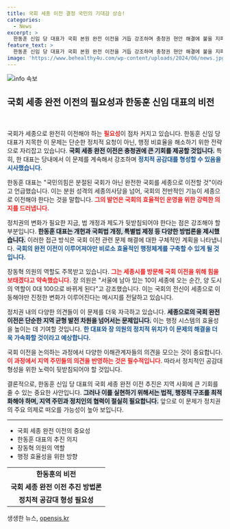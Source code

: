 ```yaml
---
title: 국회 세종 이전 결정 국민의 기대감 상승!
categories:
  - News
excerpt: >
  한동훈 신임 당 대표가 국회 본원 완전 이전을 거듭 강조하며 충청권 현안 해결에 불을 지피고 있다. 개헌과 법 개정 등 구체적 방안 제시로 여당 내에서 이 문제의 주목도가 높아질 예정이다. 국회 세종 완전 이전, 과연 가능할까?
feature_text: >
  한동훈 신임 당 대표가 국회 본원 완전 이전을 거듭 강조하며 충청권 현안 해결에 불을 지피고 있다. 개헌과 법 개정 등 구체적 방안 제시로 여당 내에서 이 문제의 주목도가 높아질 예정이다. 국회 세종 완전 이전, 과연 가능할까?
image: 'https://www.behealthy4u.com/wp-content/uploads/2024/06/news.jpg'
---
```


<p><img src="https://www.behealthy4u.com/wp-content/uploads/2024/06/news.jpg" alt="info 속보" /></p>

<h2 data-ke-size="size26">국회 세종 완전 이전의 필요성과 한동훈 신임 대표의 비전</h2>

<p data-ke-size="size16">&nbsp;</p>

<p>국회가 세종으로 완전히 이전해야 하는 <b><span style="color: #ee2323;">필요성</span></b>이 점차 커지고 있습니다. 한동훈 신임 당 대표가 지목한 이 문제는 단순한 정치적 요청이 아닌, 행정 비효율을 해소하기 위한 전략으로 자리잡고 있습니다. <b><span style="background-color: #21538527;">국회 세종 완전 이전은 충청권에 큰 기회를 제공할 것입니다.</span></b> 특히, 한 대표는 당내에서 이 문제를 계속해서 강조하며 <b><span style="color: #1a5490;">정치적 공감대를 형성할 수 있음을 시사했습니다.</span></b> </p>

<p>한동훈 대표는 "국민의힘은 분절된 국회가 아닌 완전한 국회를 세종으로 이전할 것"이라고 언급했습니다. 이는 분원 성격의 세종의사당을 넘어, 국회의 전반적인 기능이 세종으로 이전해야 한다는 것을 말합니다. <b><span style="color: #ee2323;">그의 발언은 국회의 효율적인 운영을 위한 강력한 의지를 드러냅니다.</span></b> </p>

<p data-ke-size="size16"></p>

<p>정치권의 변화가 필요한 지금, 법 개정과 제도가 뒷받침되어야 한다는 점은 강조해야 할 부분입니다. <b><span style="background-color: #21538527;">한동훈 대표는 개헌과 국회법 개정, 특별법 제정 등 다양한 방법론을 제시했습니다.</span></b> 이러한 접근 방식은 국회 이전 관련 문제 해결에 대한 구체적인 계획을 나타냅니다. <b><span style="color: #1a5490;">국회의 완전 이전이 이루어져야만 비로소 효율적인 행정체계를 구축할 수 있게 될 것입니다.</span></b></p>

<p>장동혁 의원의 역할도 주목받고 있습니다. <b><span style="color: #ee2323;">그는 세종시를 방문해 국회 이전을 위해 힘을 보태겠다고 약속했습니다.</span></b> 장 의원은 "서울에 남아 있는 10이 세종에 오는 순간, 양 도시의 역할이 0대 100으로 바뀌게 된다"고 강조했습니다. 이는 국회의 전신이 세종으로 이동해야만 진정한 변화가 이루어진다는 메시지를 전달하고 있습니다.</p>

<p data-ke-size="size16"></p>

<p>정치권 내의 다양한 의견들이 이 문제를 더욱 자극하고 있습니다. <b><span style="background-color: #21538527;">세종으로의 국회 완전 이전은 단순한 지역 균형 발전 차원을 넘어서는 문제입니다.</span></b> 이는 행정 시스템의 효율성을 높이는 데 기여할 것입니다. <b><span style="color: #1a5490;">한 대표와 장 의원의 정치적 위치가 이 문제의 해결을 더욱 가속화할 것이라고 예상합니다.</span></b></p>

<p>국회 이전을 논의하는 과정에서 다양한 이해관계자들의 의견을 모으는 것이 중요합니다. <b><span style="color: #ee2323;">이 과정에서 지역 주민들의 의견을 반영하는 것은 필수적입니다.</span></b> 따라서 정치적인 공감대 형성을 위한 노력이 뒷받침되어야 할 것입니다. </p>

<p data-ke-size="size16"></p>

<p>결론적으로, 한동훈 신임 당 대표의 국회 세종 완전 이전 추진은 지역 사회에 큰 기회를 줄 수 있는 중요한 사안입니다. <b><span style="background-color: #21538527;">그러나 이를 실현하기 위해서는 법적, 행정적 구조를 최적화해야 하며, 지역 주민과 정치인의 협력이 절실히 필요합니다.</span></b> 앞으로 이 문제가 정치권의 주요 의제로 떠오를 가능성이 높아 보입니다.</p>

<hr>

<ul>
  <li>국회 세종 완전 이전의 중요성</li>
  <li>한동훈 대표의 추진 의지</li>
  <li>장동혁 의원의 역할</li>
  <li>행정 효율성을 위한 방향</li>
</ul>

<table>
  <tr>
    <td style="text-align: center; height: 17px;"><b>한동훈의 비전</b></td>
  </tr>
  <tr>
    <td style="text-align: center; height: 17px;"><b>국회 세종 완전 이전 추진 방법론</b></td>
  </tr>
  <tr>
    <td style="text-align: center; height: 17px;"><b>정치적 공감대 형성 필요성</b></td>
  </tr>
</table>

<p data-ke-size="size16"></p>
생생한 뉴스, <a href="https://opensis.kr" rel="dofollow">opensis.kr</a>


